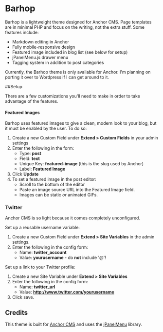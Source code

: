 # Barhop
Barhop is a lightweight theme designed for Anchor CMS. Page templates are in minimal PHP and focus on the writing, not the extra stuff. Some features include:

- Markdown editing in Anchor
- Fully mobile-responsive design
- Featured image included in blog list (see below for setup)
- jPanelMenu.js drawer menu
- Tagging system in addition to post categories

Currently, the Barhop theme is only available for Anchor. I'm planning on porting it over to Wordpress if I can get around to it.

##Setup

There are a few customizations you'll need to make in order to take advantage of the features.

#### Featured Images
Barhop uses featured images to give a clean, modern look to your blog, but it must be enabled by the user. To do so:

1. Create a new Custom Field under **Extend > Custom Fields** in your admin settings
2. Enter the following in the form:
   - Type: **post**
   - Field: **text**
   - Unique Key: **featured-image** (this is the slug used by Anchor)
   - Label: **Featured Image**
3. Click **Update**
4. To set a featured image in the post editor:
   - Scroll to the bottom of the editor
   - Paste an image source URL into the Featured Image field.
   - Images can be static *or* animated GIFs.

### Twitter
Anchor CMS is so light because it comes completely unconfigured.

Set up a reusable username variable:

1. Create a new Custom Field under **Extend > Site Variables** in the admin settings.
2. Enter the following in the config form:
   - Name: **twitter_account**
   - Value: **yourusername** - do **not** include '@'!

Set up a link to your Twitter profile:

1. Create a new Site Variable under **Extend > Site Variables**
2. Enter the following in the config form:
   - Name: **twitter_url**
   - Value: **http://www.twitter.com/yourusername**
3. Click save.

   
## Credits

This theme is built for [Anchor CMS](http://www.anchorcms.com) and uses the [jPanelMenu](http://jpanelmenu.com) library.